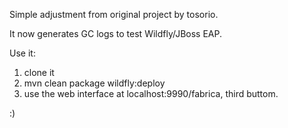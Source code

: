 Simple adjustment from original project by tosorio. 

It now generates GC logs to test Wildfly/JBoss EAP.

Use it:


1. clone it
2. mvn clean package wildfly:deploy
3. use the web interface at localhost:9990/fabrica, third buttom.

:)

